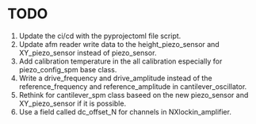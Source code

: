 # TODO
1. Update the ci/cd with the pyprojectoml file script.
2. Update afm reader write data to the height_piezo_sensor and XY_piezo_sensor instead of piezo_sensor.
3. Add calibration temperature in the all calibration especially for piezo_config_spm base class.
4. Write a drive_frequency and drive_amplitude instead of the reference_frequency and reference_amplitude in cantilever_oscillator.
5. Rethink for cantilever_spm class baseed on the new piezo_sensor and XY_piezo_sensor if it is possible.
6. Use a field called dc_offset_N for channels in NXlockin_amplifier.